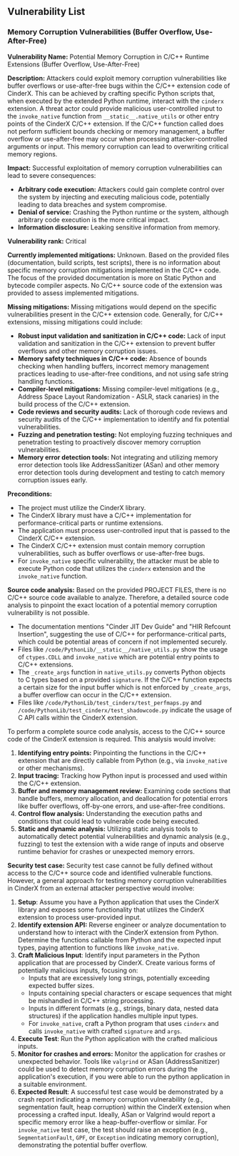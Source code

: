 ## Vulnerability List

### Memory Corruption Vulnerabilities (Buffer Overflow, Use-After-Free)
**Vulnerability Name:** Potential Memory Corruption in C/C++ Runtime Extensions (Buffer Overflow, Use-After-Free)

**Description:**
Attackers could exploit memory corruption vulnerabilities like buffer overflows or use-after-free bugs within the C/C++ extension code of CinderX. This can be achieved by crafting specific Python scripts that, when executed by the extended Python runtime, interact with the `cinderx` extension.  A threat actor could provide malicious user-controlled input to the `invoke_native` function from `__static__.native_utils` or other entry points of the CinderX C/C++ extension. If the C/C++ function called does not perform sufficient bounds checking or memory management, a buffer overflow or use-after-free may occur when processing attacker-controlled arguments or input. This memory corruption can lead to overwriting critical memory regions.

**Impact:**
Successful exploitation of memory corruption vulnerabilities can lead to severe consequences:
- **Arbitrary code execution:** Attackers could gain complete control over the system by injecting and executing malicious code, potentially leading to data breaches and system compromise.
- **Denial of service:** Crashing the Python runtime or the system, although arbitrary code execution is the more critical impact.
- **Information disclosure:** Leaking sensitive information from memory.

**Vulnerability rank:** Critical

**Currently implemented mitigations:**
Unknown. Based on the provided files (documentation, build scripts, test scripts), there is no information about specific memory corruption mitigations implemented in the C/C++ code. The focus of the provided documentation is more on Static Python and bytecode compiler aspects.  No C/C++ source code of the extension was provided to assess implemented mitigations.

**Missing mitigations:**
Missing mitigations would depend on the specific vulnerabilities present in the C/C++ extension code. Generally, for C/C++ extensions, missing mitigations could include:
- **Robust input validation and sanitization in C/C++ code:**  Lack of input validation and sanitization in the C/C++ extension to prevent buffer overflows and other memory corruption issues.
- **Memory safety techniques in C/C++ code:** Absence of bounds checking when handling buffers, incorrect memory management practices leading to use-after-free conditions, and not using safe string handling functions.
- **Compiler-level mitigations:** Missing compiler-level mitigations (e.g., Address Space Layout Randomization - ASLR, stack canaries) in the build process of the C/C++ extension.
- **Code reviews and security audits:** Lack of thorough code reviews and security audits of the C/C++ implementation to identify and fix potential vulnerabilities.
- **Fuzzing and penetration testing:** Not employing fuzzing techniques and penetration testing to proactively discover memory corruption vulnerabilities.
- **Memory error detection tools:** Not integrating and utilizing memory error detection tools like AddressSanitizer (ASan) and other memory error detection tools during development and testing to catch memory corruption issues early.

**Preconditions:**
- The project must utilize the CinderX library.
- The CinderX library must have a C/C++ implementation for performance-critical parts or runtime extensions.
- The application must process user-controlled input that is passed to the CinderX C/C++ extension.
- The CinderX C/C++ extension must contain memory corruption vulnerabilities, such as buffer overflows or use-after-free bugs.
- For `invoke_native` specific vulnerability, the attacker must be able to execute Python code that utilizes the `cinderx` extension and the `invoke_native` function.

**Source code analysis:**
Based on the provided PROJECT FILES, there is no C/C++ source code available to analyze. Therefore, a detailed source code analysis to pinpoint the exact location of a potential memory corruption vulnerability is not possible.
- The documentation mentions "Cinder JIT Dev Guide" and "HIR Refcount Insertion", suggesting the use of C/C++ for performance-critical parts, which could be potential areas of concern if not implemented securely.
- Files like `/code/PythonLib/__static__/native_utils.py` show the usage of `ctypes.CDLL` and `invoke_native` which are potential entry points to C/C++ extensions.
- The `_create_args` function in `native_utils.py` converts Python objects to C types based on a provided `signature`. If the C/C++ function expects a certain size for the input buffer which is not enforced by `_create_args`, a buffer overflow can occur in the C/C++ extension.
- Files like `/code/PythonLib/test_cinderx/test_perfmaps.py` and `/code/PythonLib/test_cinderx/test_shadowcode.py` indicate the usage of C API calls within the CinderX extension.

To perform a complete source code analysis, access to the C/C++ source code of the CinderX extension is required. This analysis would involve:
1. **Identifying entry points:** Pinpointing the functions in the C/C++ extension that are directly callable from Python (e.g., via `invoke_native` or other mechanisms).
2. **Input tracing:** Tracking how Python input is processed and used within the C/C++ extension.
3. **Buffer and memory management review:** Examining code sections that handle buffers, memory allocation, and deallocation for potential errors like buffer overflows, off-by-one errors, and use-after-free conditions.
4. **Control flow analysis:** Understanding the execution paths and conditions that could lead to vulnerable code being executed.
5. **Static and dynamic analysis:** Utilizing static analysis tools to automatically detect potential vulnerabilities and dynamic analysis (e.g., fuzzing) to test the extension with a wide range of inputs and observe runtime behavior for crashes or unexpected memory errors.

**Security test case:**
Security test case cannot be fully defined without access to the C/C++ source code and identified vulnerable functions. However, a general approach for testing memory corruption vulnerabilities in CinderX from an external attacker perspective would involve:
1. **Setup**: Assume you have a Python application that uses the CinderX library and exposes some functionality that utilizes the CinderX extension to process user-provided input.
2. **Identify extension API:** Reverse engineer or analyze documentation to understand how to interact with the CinderX extension from Python. Determine the functions callable from Python and the expected input types, paying attention to functions like `invoke_native`.
3. **Craft Malicious Input**: Identify input parameters in the Python application that are processed by CinderX. Create various forms of potentially malicious inputs, focusing on:
    - Inputs that are excessively long strings, potentially exceeding expected buffer sizes.
    - Inputs containing special characters or escape sequences that might be mishandled in C/C++ string processing.
    - Inputs in different formats (e.g., strings, binary data, nested data structures) if the application handles multiple input types.
    - For `invoke_native`, craft a Python program that uses `cinderx` and calls `invoke_native` with crafted `signature` and `args`.
4. **Execute Test**: Run the Python application with the crafted malicious inputs.
5. **Monitor for crashes and errors:** Monitor the application for crashes or unexpected behavior. Tools like `valgrind` or ASan (AddressSanitizer) could be used to detect memory corruption errors during the application's execution, if you were able to run the python application in a suitable environment.
6. **Expected Result**: A successful test case would be demonstrated by a crash report indicating a memory corruption vulnerability (e.g., segmentation fault, heap corruption) within the CinderX extension when processing a crafted input. Ideally, ASan or Valgrind would report a specific memory error like a heap-buffer-overflow or similar. For `invoke_native` test case, the test should raise an exception (e.g., `SegmentationFault`, `GPF`, or `Exception` indicating memory corruption), demonstrating the potential buffer overflow.